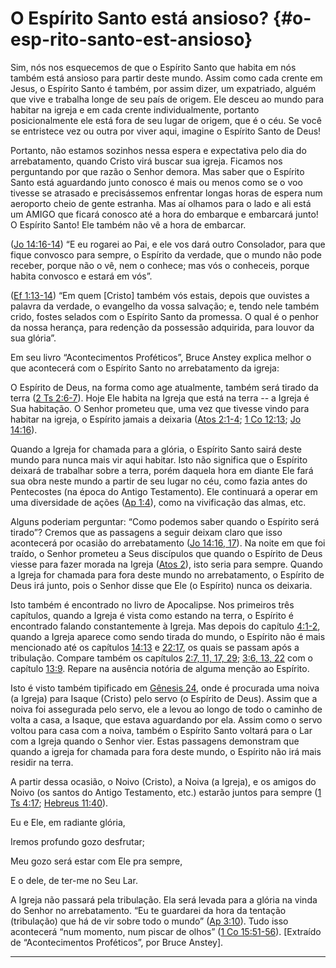 # O Espírito Santo está ansioso? {#o-esp-rito-santo-est-ansioso}

Sim, nós nos esquecemos de que o Espírito Santo que habita em nós também está ansioso para partir deste mundo. Assim como cada crente em Jesus, o Espírito Santo é também, por assim dizer, um expatriado, alguém que vive e trabalha longe de seu país de origem. Ele desceu ao mundo para habitar na igreja e em cada crente individualmente, portanto posicionalmente ele está fora de seu lugar de origem, que é o céu. Se você se entristece vez ou outra por viver aqui, imagine o Espírito Santo de Deus!

Portanto, não estamos sozinhos nessa espera e expectativa pelo dia do arrebatamento, quando Cristo virá buscar sua igreja. Ficamos nos perguntando por que razão o Senhor demora. Mas saber que o Espírito Santo está aguardando junto conosco é mais ou menos como se o voo tivesse se atrasado e precisássemos enfrentar longas horas de espera num aeroporto cheio de gente estranha. Mas aí olhamos para o lado e ali está um AMIGO que ficará conosco até a hora do embarque e embarcará junto! O Espírito Santo! Ele também não vê a hora de embarcar.

([Jo 14:16-14](http://bibliaonline.com.br/acf/jo/14/16-14)) “E eu rogarei ao Pai, e ele vos dará outro Consolador, para que fique convosco para sempre, o Espírito da verdade, que o mundo não pode receber, porque não o vê, nem o conhece; mas vós o conheceis, porque habita convosco e estará em vós”.

([Ef 1:13-14](http://bibliaonline.com.br/acf/ef/1/13-14)) “Em quem [Cristo] também vós estais, depois que ouvistes a palavra da verdade, o evangelho da vossa salvação; e, tendo nele também crido, fostes selados com o Espírito Santo da promessa. O qual é o penhor da nossa herança, para redenção da possessão adquirida, para louvor da sua glória”.

Em seu livro “Acontecimentos Proféticos”, Bruce Anstey explica melhor o que acontecerá com o Espírito Santo no arrebatamento da igreja:

O Espírito de Deus, na forma como age atualmente, também será tirado da terra ([2 Ts 2:6-7](http://bibliaonline.com.br/acf/2ts/2/6-7)). Hoje Ele habita na Igreja que está na terra -- a Igreja é Sua habitação. O Senhor prometeu que, uma vez que tivesse vindo para habitar na igreja, o Espírito jamais a deixaria ([Atos 2:1-4](http://bibliaonline.com.br/acf/atos/2/1-4); [1 Co 12:13](http://bibliaonline.com.br/acf/1co/12/13); [Jo 14:16](http://bibliaonline.com.br/acf/jo/14/16)).

Quando a Igreja for chamada para a glória, o Espírito Santo sairá deste mundo para nunca mais vir aqui habitar. Isto não significa que o Espírito deixará de trabalhar sobre a terra, porém daquela hora em diante Ele fará sua obra neste mundo a partir de seu lugar no céu, como fazia antes do Pentecostes (na época do Antigo Testamento). Ele continuará a operar em uma diversidade de ações ([Ap 1:4](http://bibliaonline.com.br/acf/ap/1/4)), como na vivificação das almas, etc.

Alguns poderiam perguntar: “Como podemos saber quando o Espírito será tirado”? Cremos que as passagens a seguir deixam claro que isso acontecerá por ocasião do arrebatamento ([Jo 14:16, 17](http://bibliaonline.com.br/acf/jo/14/16,17)). Na noite em que foi traído, o Senhor prometeu a Seus discípulos que quando o Espírito de Deus viesse para fazer morada na Igreja ([Atos 2](http://bibliaonline.com.br/acf/atos/2)), isto seria para sempre. Quando a Igreja for chamada para fora deste mundo no arrebatamento, o Espírito de Deus irá junto, pois o Senhor disse que Ele (o Espírito) nunca os deixaria.

Isto também é encontrado no livro de Apocalipse. Nos primeiros três capítulos, quando a Igreja é vista como estando na terra, o Espírito é encontrado falando constantemente à Igreja. Mas depois do capítulo [4:1-2](http://bibliaonline.com.br/acf/ap/4/1-2), quando a Igreja aparece como sendo tirada do mundo, o Espírito não é mais mencionado até os capítulos [14:13](http://bibliaonline.com.br/acf/ap/14/13) e [22:17](http://bibliaonline.com.br/acf/ap/22/17), os quais se passam após a tribulação. Compare também os capítulos [2:7, 11, 17, 29](http://bibliaonline.com.br/acf/ap/2/7,11,17,29); [3:6, 13, 22](http://bibliaonline.com.br/acf/ap/3/6,13,22) com o capítulo [13:9](http://bibliaonline.com.br/acf/ap/13/9). Repare na ausência notória de alguma menção ao Espírito.

Isto é visto também tipificado em [Gênesis 24](http://bibliaonline.com.br/acf/gn/24), onde é procurada uma noiva (a Igreja) para Isaque (Cristo) pelo servo (o Espírito de Deus). Assim que a noiva foi assegurada pelo servo, ele a levou ao longo de todo o caminho de volta a casa, a Isaque, que estava aguardando por ela. Assim como o servo voltou para casa com a noiva, também o Espírito Santo voltará para o Lar com a Igreja quando o Senhor vier. Estas passagens demonstram que quando a igreja for chamada para fora deste mundo, o Espírito não irá mais residir na terra.

A partir dessa ocasião, o Noivo (Cristo), a Noiva (a Igreja), e os amigos do Noivo (os santos do Antigo Testamento, etc.) estarão juntos para sempre ([1 Ts 4:17](http://bibliaonline.com.br/acf/1ts/4/17); [Hebreus 11:40](http://bibliaonline.com.br/acf/hb/11/40)).

Eu e Ele, em radiante glória,

Iremos profundo gozo desfrutar;

Meu gozo será estar com Ele pra sempre,

E o dele, de ter-me no Seu Lar.

A Igreja não passará pela tribulação. Ela será levada para a glória na vinda do Senhor no arrebatamento. “Eu te guardarei da hora da tentação (tribulação) que há de vir sobre todo o mundo” ([Ap 3:10](http://bibliaonline.com.br/acf/ap/3/10)). Tudo isso acontecerá “num momento, num piscar de olhos” ([1 Co 15:51-56](http://bibliaonline.com.br/acf/1co/15/51-56)). [Extraído de “Acontecimentos Proféticos”, por Bruce Anstey].

*****